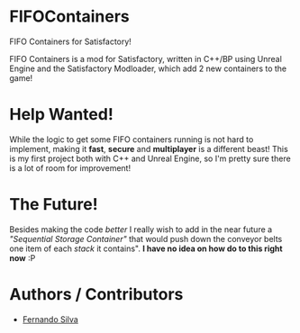 # FIFOContainers
FIFO Containers for Satisfactory!

FIFO Containers is a mod for Satisfactory, written in C++/BP using Unreal Engine and the Satisfactory Modloader, which add 2 new containers to the game!

# Help Wanted!
While the logic to get some FIFO containers running is not hard to implement, making it **fast**, **secure** and **multiplayer** is a different beast!
This is my first project both with C++ and Unreal Engine, so I'm pretty sure there is a lot of room for improvement!

# The Future!
Besides making the code *better* I really wish to add in the near future a *"Sequential Storage Container"* that would push down the conveyor belts
one item of each *stack* it contains". **I have no idea on how do to this right now** :P

# Authors / Contributors
* [Fernando Silva](mailto:f.shiruba@gmail.com)
